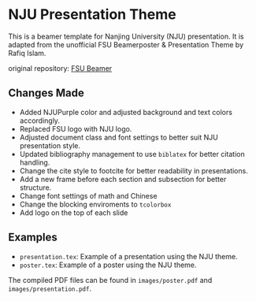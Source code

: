 # NJU Presentation Theme

This is a beamer template for Nanjing University (NJU) presentation. It is adapted from the unofficial FSU Beamerposter & Presentation Theme by Rafiq Islam.

original repository: [FSU Beamer](https://github.com/mrislambd/FSU-math-poster-template)

## Changes Made
- Added NJUPurple color and adjusted background and text colors accordingly.
- Replaced FSU logo with NJU logo.
- Adjusted document class and font settings to better suit NJU presentation style.
- Updated bibliography management to use `biblatex` for better citation handling.
- Change the cite style to footcite for better readability in presentations.
- Add a new frame before each section and subsection for better structure.
- Change font settings of math and Chinese
- Change the blocking enviroments to `tcolorbox`
- Add logo on the top of each slide

## Examples
- `presentation.tex`: Example of a presentation using the NJU theme.
- `poster.tex`: Example of a poster using the NJU theme.

The compiled PDF files can be found in `images/poster.pdf` and `images/presentation.pdf`.
